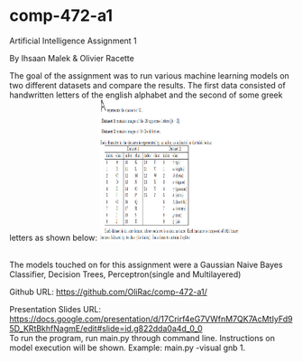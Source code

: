# comp-472-a1
 Artificial Intelligence Assignment 1

By Ihsaan Malek & Olivier Racette

The goal of the assignment was to run various machine learning models on two different datasets and compare the results.
The first data consisted of handwritten letters of the english alphabet and the second of some greek letters as shown below:
<img src='images/data_desc.PNG' width='250' height='250'>

<br />
The models touched on for this assignment were a Gaussian Naive Bayes Classifier, Decision Trees, Perceptron(single and Multilayered)



Github URL: https://github.com/OliRac/comp-472-a1/ <br />

Presentation Slides URL: https://docs.google.com/presentation/d/17Crirf4eG7VWfnM7QK7AcMtIyFd95D_KRtBkhfNagmE/edit#slide=id.g822dda0a4d_0_0
<br />
To run the program, run main.py through command line. Instructions on model execution will be shown. 
Example: main.py -visual gnb 1.
